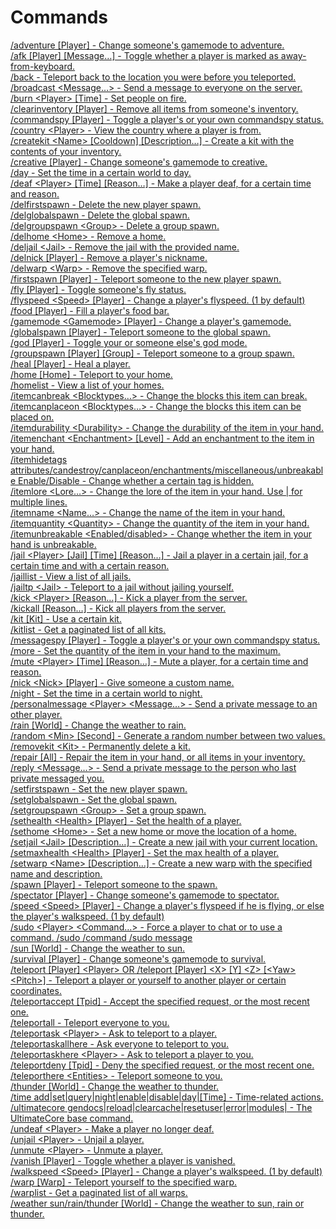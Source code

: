 Commands
====

[/adventure \[Player\] - Change someone's gamemode to adventure.](commands/adventure.md)<br>
[/afk \[Player\] \[Message…\] - Toggle whether a player is marked as away-from-keyboard.](commands/afk.md)<br>
[/back - Teleport back to the location you were before you teleported.](commands/back.md)<br>
[/broadcast \<Message…\> - Send a message to everyone on the server.](commands/broadcast.md)<br>
[/burn \<Player\> \[Time\] - Set people on fire.](commands/burn.md)<br>
[/clearinventory \[Player\] - Remove all items from someone's inventory.](commands/clearinventory.md)<br>
[/commandspy \[Player\] - Toggle a player's or your own commandspy status.](commands/commandspy.md)<br>
[/country \<Player\> - View the country where a player is from.](commands/country.md)<br>
[/createkit \<Name\> \[Cooldown\] \[Description…\] - Create a kit with the contents of your inventory.](commands/createkit.md)<br>
[/creative \[Player\] - Change someone's gamemode to creative.](commands/creative.md)<br>
[/day - Set the time in a certain world to day.](commands/day.md)<br>
[/deaf \<Player\> \[Time\] \[Reason…\] - Make a player deaf, for a certain time and reason.](commands/deaf.md)<br>
[/delfirstspawn - Delete the new player spawn.](commands/delfirstspawn.md)<br>
[/delglobalspawn - Delete the global spawn.](commands/delglobalspawn.md)<br>
[/delgroupspawn \<Group\> - Delete a group spawn.](commands/delgroupspawn.md)<br>
[/delhome \<Home\> - Remove a home.](commands/delhome.md)<br>
[/deljail \<Jail\> - Remove the jail with the provided name.](commands/deljail.md)<br>
[/delnick \[Player\] - Remove a player's nickname.](commands/delnick.md)<br>
[/delwarp \<Warp\> - Remove the specified warp.](commands/delwarp.md)<br>
[/firstspawn \[Player\] - Teleport someone to the new player spawn.](commands/firstspawn.md)<br>
[/fly \[Player\] - Toggle someone's fly status.](commands/fly.md)<br>
[/flyspeed \<Speed\> \[Player\] - Change a player's flyspeed. (1 by default)](commands/flyspeed.md)<br>
[/food \[Player\] - Fill a player's food bar.](commands/food.md)<br>
[/gamemode \<Gamemode\> \[Player\] - Change a player's gamemode.](commands/gamemode.md)<br>
[/globalspawn \[Player\] - Teleport someone to the global spawn.](commands/globalspawn.md)<br>
[/god \[Player\] - Toggle your or someone else's god mode.](commands/god.md)<br>
[/groupspawn \[Player\] \[Group\] - Teleport someone to a group spawn.](commands/groupspawn.md)<br>
[/heal \[Player\] - Heal a player.](commands/heal.md)<br>
[/home \[Home\] - Teleport to your home.](commands/home.md)<br>
[/homelist - View a list of your homes.](commands/homelist.md)<br>
[/itemcanbreak \<Blocktypes…\> - Change the blocks this item can break.](commands/itemcanbreak.md)<br>
[/itemcanplaceon \<Blocktypes…\> - Change the blocks this item can be placed on.](commands/itemcanplaceon.md)<br>
[/itemdurability \<Durability\> - Change the durability of the item in your hand.](commands/itemdurability.md)<br>
[/itemenchant \<Enchantment\> \[Level\] - Add an enchantment to the item in your hand.](commands/itemenchant.md)<br>
[/itemhidetags attributes/candestroy/canplaceon/enchantments/miscellaneous/unbreakable Enable/Disable - Change whether a certain tag is hidden.](commands/itemhidetags.md)<br>
[/itemlore \<Lore…\> - Change the lore of the item in your hand. Use | for multiple lines.](commands/itemlore.md)<br>
[/itemname \<Name…\> - Change the name of the item in your hand.](commands/itemname.md)<br>
[/itemquantity \<Quantity\> - Change the quantity of the item in your hand.](commands/itemquantity.md)<br>
[/itemunbreakable \<Enabled/disabled\> - Change whether the item in your hand is unbreakable.](commands/itemunbreakable.md)<br>
[/jail \<Player\> \[Jail\] \[Time\] \[Reason…\] - Jail a player in a certain jail, for a certain time and with a certain reason.](commands/jail.md)<br>
[/jaillist - View a list of all jails.](commands/jaillist.md)<br>
[/jailtp \<Jail\> - Teleport to a jail without jailing yourself.](commands/jailtp.md)<br>
[/kick \<Player\> \[Reason…\] - Kick a player from the server.](commands/kick.md)<br>
[/kickall \[Reason…\] - Kick all players from the server.](commands/kickall.md)<br>
[/kit \[Kit\] - Use a certain kit.](commands/kit.md)<br>
[/kitlist - Get a paginated list of all kits.](commands/kitlist.md)<br>
[/messagespy \[Player\] - Toggle a player's or your own commandspy status.](commands/messagespy.md)<br>
[/more - Set the quantity of the item in your hand to the maximum.](commands/more.md)<br>
[/mute \<Player\> \[Time\] \[Reason…\] - Mute a player, for a certain time and reason.](commands/mute.md)<br>
[/nick \<Nick\> \[Player\] - Give someone a custom name.](commands/nick.md)<br>
[/night - Set the time in a certain world to night.](commands/night.md)<br>
[/personalmessage \<Player\> \<Message…\> - Send a private message to an other player.](commands/personalmessage.md)<br>
[/rain \[World\] - Change the weather to rain.](commands/rain.md)<br>
[/random \<Min\> \[Second\] - Generate a random number between two values.](commands/random.md)<br>
[/removekit \<Kit\> - Permanently delete a kit.](commands/removekit.md)<br>
[/repair \[All\] - Repair the item in your hand, or all items in your inventory.](commands/repair.md)<br>
[/reply \<Message…\> - Send a private message to the person who last private messaged you.](commands/reply.md)<br>
[/setfirstspawn - Set the new player spawn.](commands/setfirstspawn.md)<br>
[/setglobalspawn - Set the global spawn.](commands/setglobalspawn.md)<br>
[/setgroupspawn \<Group\> - Set a group spawn.](commands/setgroupspawn.md)<br>
[/sethealth \<Health\> \[Player\] - Set the health of a player.](commands/sethealth.md)<br>
[/sethome \<Home\> - Set a new home or move the location of a home.](commands/sethome.md)<br>
[/setjail \<Jail\> \[Description…\] - Create a new jail with your current location.](commands/setjail.md)<br>
[/setmaxhealth \<Health\> \[Player\] - Set the max health of a player.](commands/setmaxhealth.md)<br>
[/setwarp \<Name\> \[Description…\] - Create a new warp with the specified name and description.](commands/setwarp.md)<br>
[/spawn \[Player\] - Teleport someone to the spawn.](commands/spawn.md)<br>
[/spectator \[Player\] - Change someone's gamemode to spectator.](commands/spectator.md)<br>
[/speed \<Speed\> \[Player\] - Change a player's flyspeed if he is flying, or else the player's walkspeed. (1 by default)](commands/speed.md)<br>
[/sudo \<Player\> \<Command…\> - Force a player to chat or to use a command.
/sudo <Player> /command
/sudo <Player> message](commands/sudo.md)<br>
[/sun \[World\] - Change the weather to sun.](commands/sun.md)<br>
[/survival \[Player\] - Change someone's gamemode to survival.](commands/survival.md)<br>
[/teleport \[Player\] \<Player\> OR /teleport \[Player\] \<X\> \[Y\] \<Z\> \[\<Yaw\> \<Pitch\>\] - Teleport a player or yourself to another player or certain coordinates.](commands/teleport.md)<br>
[/teleportaccept \[Tpid\] - Accept the specified request, or the most recent one.](commands/teleportaccept.md)<br>
[/teleportall - Teleport everyone to you.](commands/teleportall.md)<br>
[/teleportask \<Player\> - Ask to teleport to a player.](commands/teleportask.md)<br>
[/teleportaskallhere - Ask everyone to teleport to you.](commands/teleportaskallhere.md)<br>
[/teleportaskhere \<Player\> - Ask to teleport a player to you.](commands/teleportaskhere.md)<br>
[/teleportdeny \[Tpid\] - Deny the specified request, or the most recent one.](commands/teleportdeny.md)<br>
[/teleporthere \<Entities\> - Teleport someone to you.](commands/teleporthere.md)<br>
[/thunder \[World\] - Change the weather to thunder.](commands/thunder.md)<br>
[/time add|set|query|night|enable|disable|day|\[Time\] - Time-related actions.](commands/time.md)<br>
[/ultimatecore gendocs|reload|clearcache|resetuser|error|modules| - The UltimateCore base command.](commands/ultimatecore.md)<br>
[/undeaf \<Player\> - Make a player no longer deaf.](commands/undeaf.md)<br>
[/unjail \<Player\> - Unjail a player.](commands/unjail.md)<br>
[/unmute \<Player\> - Unmute a player.](commands/unmute.md)<br>
[/vanish \[Player\] - Toggle whether a player is vanished.](commands/vanish.md)<br>
[/walkspeed \<Speed\> \[Player\] - Change a player's walkspeed. (1 by default)](commands/walkspeed.md)<br>
[/warp \[Warp\] - Teleport yourself to the specified warp.](commands/warp.md)<br>
[/warplist - Get a paginated list of all warps.](commands/warplist.md)<br>
[/weather sun/rain/thunder \[World\] - Change the weather to sun, rain or thunder.](commands/weather.md)<br>
